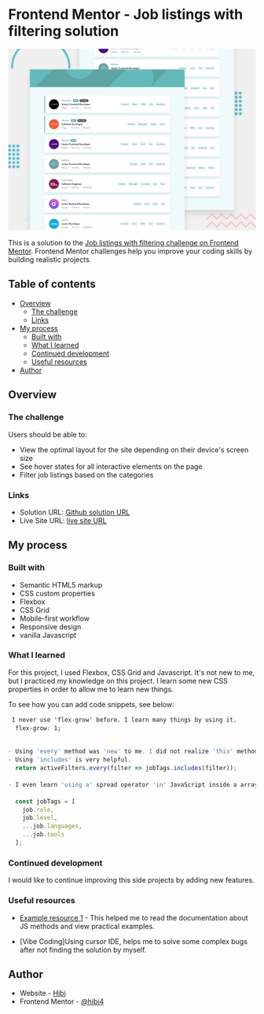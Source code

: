 # Frontend Mentor - Job listings with filtering solution

![Design preview for the Job listings with filtering coding challenge](./design/desktop-preview.jpg)

This is a solution to the [Job listings with filtering challenge on Frontend Mentor](https://www.frontendmentor.io/challenges/job-listings-with-filtering-ivstIPCt). Frontend Mentor challenges help you improve your coding skills by building realistic projects. 

## Table of contents

- [Overview](#overview)
  - [The challenge](#the-challenge)
  - [Links](#links)
- [My process](#my-process)
  - [Built with](#built-with)
  - [What I learned](#what-i-learned)
  - [Continued development](#continued-development)
  - [Useful resources](#useful-resources)
- [Author](#author)

## Overview

### The challenge

Users should be able to:

- View the optimal layout for the site depending on their device's screen size
- See hover states for all interactive elements on the page
- Filter job listings based on the categories

### Links

- Solution URL: [Github solution URL](https://github.com/Hibi4/FrontentMentor_project.git)
- Live Site URL: [live site URL](https://static-job-listings-omega.vercel.app/)

## My process

### Built with

- Semantic HTML5 markup
- CSS custom properties
- Flexbox
- CSS Grid
- Mobile-first workflow
- Responsive design
- vanilla Javascript 

### What I learned

For this project, I used Flexbox, CSS Grid and Javascript. It's not new to me, but I practiced my knowledge on this project. I learn some new CSS properties in order to allow me to learn new things.

To see how you can add code snippets, see below:

```css
 I never use 'flex-grow' before. I learn many things by using it. 
  flex-grow: 1;
```
```js

- Using 'every' method was 'new' to me. I did not realize 'this' method exit before. It is a game changer.
- Using 'includes' is very helpful.
  return activeFilters.every(filter => jobTags.includes(filter));

- I even learn 'using a' spread operator 'in' JavaScript inside a array.

  const jobTags = [
    job.role,
    job.level,
    ...job.languages,
    ...job.tools
  ];
```

### Continued development

I would like to continue improving this side projects by adding new features.

### Useful resources

- [Example resource 1](https://developer.mozilla.org/fr/docs/Web/JavaScript/Reference/Global_Objects/Array/every) - This helped me to read the documentation about JS methods and view practical examples.

- [Vibe Coding]Using cursor IDE, helps me to solve some complex bugs after not finding the solution by myself.

## Author

- Website - [Hibi](https://portfolio-ousmane.vercel.app/en/) 
- Frontend Mentor - [@hibi4](https://www.frontendmentor.io/profile/Hibi4)
